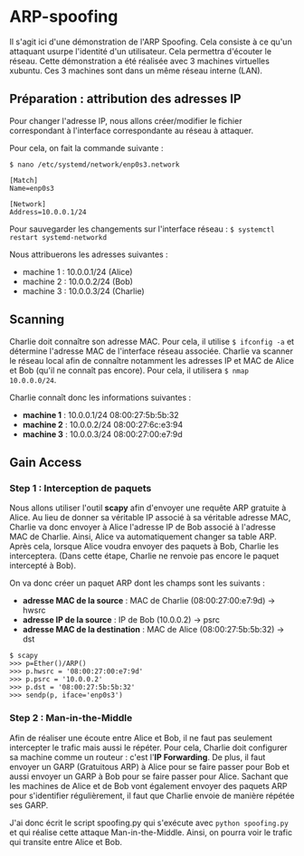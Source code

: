 # ARP-spoofing

Il s'agit ici d'une démonstration de l'ARP Spoofing. Cela consiste à ce qu'un attaquant usurpe l'identité d'un utilisateur. Cela permettra d'écouter le réseau. 
Cette démonstration a été réalisée avec 3 machines virtuelles xubuntu. Ces 3 machines sont dans un même réseau interne (LAN).

## Préparation : attribution des adresses IP

Pour changer l'adresse IP, nous allons créer/modifier le fichier correspondant à l'interface correspondante au réseau à attaquer.

Pour cela, on fait la commande suivante : 

```
$ nano /etc/systemd/network/enp0s3.network

[Match]
Name=enp0s3

[Network]
Address=10.0.0.1/24

```
Pour sauvegarder les changements sur l'interface réseau : ```$ systemctl restart systemd-networkd```

Nous attribuerons les adresses suivantes : 
- machine 1 : 10.0.0.1/24 (Alice)
- machine 2 : 10.0.0.2/24 (Bob)
- machine 3 : 10.0.0.3/24 (Charlie)

## Scanning

Charlie doit connaître son adresse MAC. Pour cela, il utilise ```$ ifconfig -a``` et détermine l'adresse MAC de l'interface réseau associée.
Charlie va scanner le réseau local afin de connaître notamment les adresses IP et MAC de Alice et Bob (qu'il ne connaît pas encore). Pour cela, il utilisera ```$ nmap 10.0.0.0/24```. 

Charlie connaît donc les informations suivantes : 
- **machine 1** : 10.0.0.1/24 08:00:27:5b:5b:32
- **machine 2** : 10.0.0.2/24 08:00:27:6c:e3:94
- **machine 3** : 10.0.0.3/24 08:00:27:00:e7:9d

## Gain Access

### Step 1 : Interception de paquets

Nous allons utiliser l'outil **scapy** afin d'envoyer une requête ARP gratuite à Alice. Au lieu de donner sa véritable IP associé à sa véritable adresse MAC, Charlie va donc envoyer à Alice l'adresse IP de Bob associé à l'adresse MAC de Charlie. Ainsi, Alice va automatiquement changer sa table ARP. Après cela, lorsque Alice voudra envoyer des paquets à Bob, Charlie les interceptera. (Dans cette étape, Charlie ne renvoie pas encore le paquet intercepté à Bob). 

On va donc créer un paquet ARP dont les champs sont les suivants : 
- **adresse MAC de la source** : MAC de Charlie (08:00:27:00:e7:9d) -> hwsrc
- **adresse IP de la source** : IP de Bob (10.0.0.2) -> psrc
- **adresse MAC de la destination** : MAC de Alice (08:00:27:5b:5b:32) -> dst

```
$ scapy
>>> p=Ether()/ARP()
>>> p.hwsrc = '08:00:27:00:e7:9d'
>>> p.psrc = '10.0.0.2'
>>> p.dst = '08:00:27:5b:5b:32'
>>> sendp(p, iface='enp0s3')
```
### Step 2 : Man-in-the-Middle

Afin de réaliser une écoute entre Alice et Bob, il ne faut pas seulement intercepter le trafic mais aussi le répéter. Pour cela, 
Charlie doit configurer sa machine comme un routeur : c'est l'**IP Forwarding**. De plus, il faut envoyer un GARP (Gratuitous ARP) à Alice pour se faire passer pour Bob et aussi envoyer un GARP à Bob pour se faire passer pour Alice. Sachant que les machines de Alice et de Bob vont également envoyer des paquets ARP pour s'identifier régulièrement, il faut que Charlie envoie de manière répétée ses GARP. 

J'ai donc écrit le script spoofing.py qui s'exécute avec ```python spoofing.py``` et qui réalise cette attaque Man-in-the-Middle. Ainsi, on pourra voir le trafic qui transite entre Alice et Bob.


